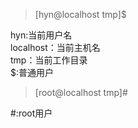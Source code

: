 >[hyn@localhost tmp]$   
    
hyn:当前用户名  
localhost：当前主机名  
tmp：当前工作目录  
$:普通用户  
  
>[root@localhost tmp]#    

#:root用户  
